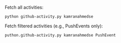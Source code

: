 Fetch all activities:
``` 
python github-activity.py kamranahmedse
```
Fetch filtered activities (e.g., PushEvents only):
````
puthon.github-activity.py kamranahmedse PushEvent
````